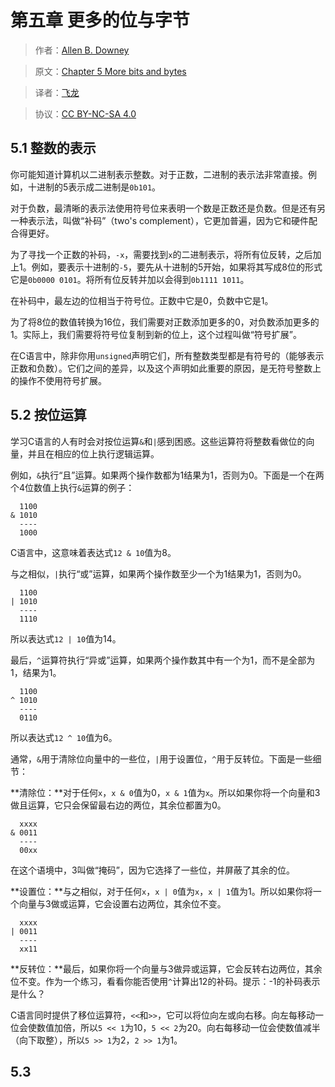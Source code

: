 # 第五章 更多的位与字节

> 作者：[Allen B. Downey](http://greenteapress.com/wp/)

> 原文：[Chapter 5  More bits and bytes](http://greenteapress.com/thinkos/html/thinkos006.html)

> 译者：[飞龙](https://github.com/)

> 协议：[CC BY-NC-SA 4.0](http://creativecommons.org/licenses/by-nc-sa/4.0/)

## 5.1 整数的表示

你可能知道计算机以二进制表示整数。对于正数，二进制的表示法非常直接。例如，十进制的5表示成二进制是`0b101`。

对于负数，最清晰的表示法使用符号位来表明一个数是正数还是负数。但是还有另一种表示法，叫做“补码”（two's complement），它更加普遍，因为它和硬件配合得更好。

为了寻找一个正数的补码，`-x`，需要找到`x`的二进制表示，将所有位反转，之后加上1。例如，要表示十进制的`-5`，要先从十进制的5开始，如果将其写成8位的形式它是`0b0000 0101`。将所有位反转并加以会得到`0b1111 1011`。

在补码中，最左边的位相当于符号位。正数中它是0，负数中它是1。

为了将8位的数值转换为16位，我们需要对正数添加更多的0，对负数添加更多的1。实际上，我们需要将符号位复制到新的位上，这个过程叫做“符号扩展”。

在C语言中，除非你用`unsigned`声明它们，所有整数类型都是有符号的（能够表示正数和负数）。它们之间的差异，以及这个声明如此重要的原因，是无符号整数上的操作不使用符号扩展。

## 5.2 按位运算

学习C语言的人有时会对按位运算`&`和`|`感到困惑。这些运算符将整数看做位的向量，并且在相应的位上执行逻辑运算。

例如，`&`执行“且”运算。如果两个操作数都为1结果为1，否则为0。下面是一个在两个4位数值上执行`&`运算的例子：

```
  1100
& 1010
  ----
  1000
```

C语言中，这意味着表达式`12 & 10`值为8。

与之相似，`|`执行“或”运算，如果两个操作数至少一个为1结果为1，否则为0。

```
  1100
| 1010
  ----
  1110
```

所以表达式`12 | 10`值为14。

最后，`^`运算符执行“异或”运算，如果两个操作数其中有一个为1，而不是全部为1，结果为1。

```
  1100
^ 1010
  ----
  0110
```

所以表达式`12 ^ 10`值为6。

通常，`&`用于清除位向量中的一些位，`|`用于设置位，`^`用于反转位。下面是一些细节：

**清除位：**对于任何`x`，`x & 0`值为0，`x & 1`值为`x`。所以如果你将一个向量和3做且运算，它只会保留最右边的两位，其余位都置为0。

```
  xxxx
& 0011
  ----
  00xx
```

在这个语境中，3叫做“掩码”，因为它选择了一些位，并屏蔽了其余的位。

**设置位：**与之相似，对于任何`x`，`x | 0`值为`x`，`x | 1`值为1。所以如果你将一个向量与3做或运算，它会设置右边两位，其余位不变。

```
  xxxx
| 0011
  ----
  xx11
```

**反转位：**最后，如果你将一个向量与3做异或运算，它会反转右边两位，其余位不变。作为一个练习，看看你能否使用`^`计算出12的补码。提示：-1的补码表示是什么？

C语言同时提供了移位运算符，`<<`和`>>`，它可以将位向左或向右移。向左每移动一位会使数值加倍，所以`5 << 1`为10，`5 << 2`为20。向右每移动一位会使数值减半（向下取整），所以`5 >> 1`为2，`2 >> 1`为1。

## 5.3 